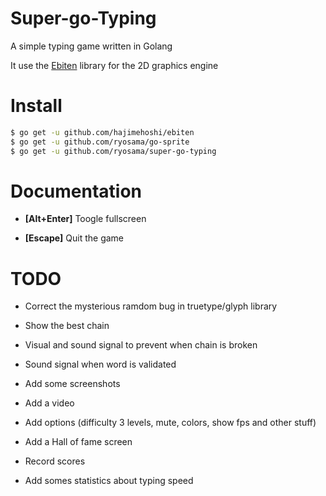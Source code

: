 Super-go-Typing
===============

A simple typing game written in Golang

It use the [Ebiten](https://github.com/hajimehoshi/ebiten) library for the 2D graphics engine

Install
=======

```bash
$ go get -u github.com/hajimehoshi/ebiten
$ go get -u github.com/ryosama/go-sprite
$ go get -u github.com/ryosama/super-go-typing
```

Documentation
=============

- __[Alt+Enter]__ Toogle fullscreen

- __[Escape]__ Quit the game

TODO
====

- Correct the mysterious ramdom bug in truetype/glyph library

- Show the best chain

- Visual and sound signal to prevent when chain is broken

- Sound signal when word is validated

- Add some screenshots

- Add a video

- Add options (difficulty 3 levels, mute, colors, show fps and other stuff)

- Add a Hall of fame screen
 
- Record scores

- Add somes statistics about typing speed